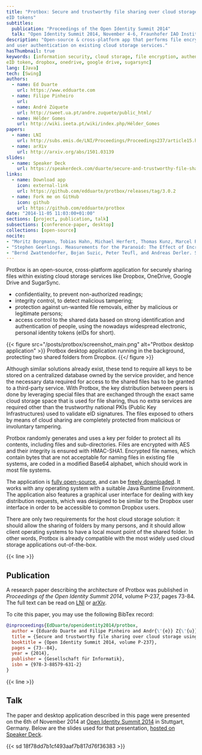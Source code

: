 ```yaml
---
title: "Protbox: Secure and trustworthy file sharing over cloud storage using
eID tokens"
subtitles:
  publication: "Proceedings of the Open Identity Summit 2014"
  talk: "Open Identity Summit 2014, November 4-6, Fraunhofer IAO Institute Center, Stuttgart, Germany"
description: "Open-source & cross-platform app that performs file encryption
and user authentication on existing cloud storage services."
hasThumbnail: true
keywords: [information security, cloud storage, file encryption, authentication,
eID token, dropbox, onedrive, google drive, sugarsync]
lang: [Java]
tech: [Swing]
authors:
  - name: Ed Duarte
    url: https://www.edduarte.com
  - name: Filipe Pinheiro
    url: 
  - name: André Zúquete
    url: http://sweet.ua.pt/andre.zuquete/public_html/
  - name: Hélder Gomes
    url: http://wiki.ieeta.pt/wiki/index.php/Hélder_Gomes
papers:
  - name: LNI
    url: http://subs.emis.de/LNI/Proceedings/Proceedings237/article15.html
  - name: arXiv
    url: http://arxiv.org/abs/1501.03139
slides:
  - name: Speaker Deck
    url: https://speakerdeck.com/duarte/secure-and-trustworthy-file-sharing-over-cloud-storage-using-eid-tokens
links:
  - name: Download app
    icon: external-link
    url: https://github.com/edduarte/protbox/releases/tag/3.0.2
  - name: Fork me on GitHub
    icon: github
    url: https://github.com/edduarte/protbox
date: "2014-11-05 11:03:00+01:00"
sections: [project, publication, talk]
subsections: [conference-paper, desktop]
collections: [open-source]
nocite:
- "Moritz Borgmann, Tobias Hahn, Michael Herfert, Thomas Kunz, Marcel Richter, Ursula Viebeg, and Sven Vowé. On the Security of Cloud Storage Services. Technical report, Fraunhofer Institute for Secure Information Technology, 2012."
- "Stephen Geerlings. Measurements for the Paranoid: The Effect of Encrypting Files in Cloud Storage. 2013."
- "Bernd Zwattendorfer, Bojan Suzic, Peter Teufl, and Andreas Derler. Secure Hardware-Based Public Cloud Storage. Open Identity Summit, 2013."
---
```


Protbox is an open-source, cross-platform application for securely sharing files
within existing cloud storage services like Dropbox, OneDrive, Google Drive and
SugarSync.

- confidentiality, to prevent non-authorized readings;
- integrity control, to detect malicious tampering;
- protection against un-wanted file removals, either by malicious or legitimate
  persons;
- access control to the shared data based on strong identification and
  authentication of people, using the nowadays widespread electronic, personal
  identity tokens (eIDs for short).

{{< figure
  src="/posts/protbox/screenshot_main.png"
  alt="Protbox desktop application" >}}
Protbox desktop application running in the background, protecting two shared
folders from Dropbox.
{{</ figure >}}

Although similar solutions already exist, these tend to require all keys to be
stored on a centralized database owned by the service provider, and hence the
necessary data required for access to the shared files has to be granted to a
third-party service. With Protbox, the key distribution between peers is done by
leveraging special files that are exchanged through the exact same cloud storage
space that is used for file sharing, thus no extra services are required other
than the trustworthy national PKIs (Public Key Infrastructures) used to validate
eID signatures. The files exposed to others by means of cloud sharing are
completely protected from malicious or involuntary tampering.

Protbox randomly generates and uses a key per folder to protect all its
contents, including files and sub-directories. Files are encrypted with AES and
their integrity is ensured with HMAC-SHA1. Encrypted file names, which contain
bytes that are not acceptable for naming files in existing file systems, are
coded in a modified Base64 alphabet, which should work in most file systems.

The application is [fully open-source](https://github.com/edduarte/protbox), and
can be [freely
downloaded](https://github.com/edduarte/protbox/releases/tag/3.0.2). It works
with any operating system with a suitable Java Runtime Environment. The
application also features a graphical user interface for dealing with key
distribution requests, which was designed to be similar to the Dropbox user
interface in order to be accessible to common Dropbox users.

There are only two requirements for the host cloud storage solution: it should
allow the sharing of folders by many persons, and it should allow client
operating systems to have a local mount point of the shared folder. In other
words, Protbox is already compatible with the most widely used cloud storage
applications out-of-the-box.


{{< line >}}

## Publication

A research paper describing the architecture of Protbox was published in
_Proceedings of the Open Identity Summit 2014_, volume P-237, pages 73-84. The
full text can be read on
[LNI](http://subs.emis.de/LNI/Proceedings/Proceedings237/article15.html) or
[arXiv](http://arxiv.org/abs/1501.03139).

To cite this paper, you may use the following BibTex record:

```bibtex
@inproceedings{EdDuarte/openidentity2014/protbox,
  author = {Eduardo Duarte and Filipe Pinheiro and Andr{\'{e}} Z{\'{u}}quete and Helder Gomes},
  title = {Secure and trustworthy file sharing over cloud storage using eID tokens},
  booktitle = {Open Identity Summit 2014, volume P-237},
  pages = {73--84},
  year = {2014},
  publisher = {Gesellschaft für Informatik},
  isbn = {978-3-88579-631-2}
}
```


{{< line >}}

## Talk

The paper and desktop application described in this page were presented on the
6th of November 2014 at [Open Identity Summit 2014](https://go.eid.as/summit/)
in Stuttgart, Germany. Below are the slides used for that presentation, [hosted
on Speaker
Deck](https://speakerdeck.com/duarte/secure-and-trustworthy-file-sharing-over-cloud-storage-using-eid-tokens).

{{< sd 18f78dd7b1cf493aaf7b817d76f36383 >}}

